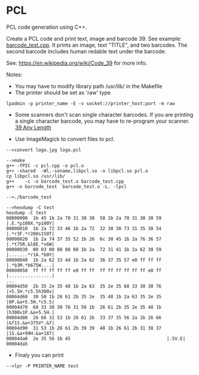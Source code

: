 # PCL
PCL code generation using C++.

Create a PCL code and print text, image and barcode 39. See example: [barcode_test.cpp](barcode_test.cpp). It prints an image, text "TITLE", and two barcodes. The second barcode includes human redable text under the barcode.

See: https://en.wikipedia.org/wiki/Code_39 for more info.

Notes:
* You may have to modify library path /usr/lib/ in the Makefile
* The printer should be set as 'raw' type

```
lpadmin -p printer_name -E -v socket://printer_host:port -m raw
```
* Some scanners don't scan single character barcodes. If you are printing a single character barcode, you may have to re-program your scanner. [39 Any Length](39_any_length.png)

* Use ImageMagick to convert files to pcl.

```
-->convert logo.jpg logo.pcl
```

```
-->make
g++ -fPIC -c pcl.cpp -o pcl.o 
g++ -shared  -Wl,-soname,libpcl.so -o libpcl.so pcl.o 
cp libpcl.so /usr/lib/
g++    -c -o barcode_test.o barcode_test.cpp
g++ -o barcode_test  barcode_test.o -L. -lpcl 
```

```
-->./barcode_test
```

```
-->hexdump -C test
hexdump -C test
00000000  1b 45 1b 2a 70 31 30 30  58 1b 2a 70 31 30 30 59  |.E.*p100X.*p100Y|
00000010  1b 2a 72 33 46 1b 2a 72  32 30 30 73 31 35 30 54  |.*r3F.*r200s150T|
00000020  1b 2a 74 37 35 52 1b 26  6c 30 45 1b 2a 76 36 57  |.*t75R.&l0E.*v6W|
00000030  00 03 00 08 08 08 1b 2a  72 31 41 1b 2a 62 30 59  |.......*r1A.*b0Y|
00000040  1b 2a 62 33 4d 1b 2a 62  36 37 35 57 e0 ff ff ff  |.*b3M.*b675W....|
00000050  ff ff ff ff ff e0 ff ff  ff ff ff ff ff ff e0 ff  |................|
...
00004d50  2b 35 2e 35 48 1b 2a 63  35 2e 35 68 33 30 30 76  |+5.5H.*c5.5h300v|
00004d60  30 50 1b 26 61 2b 35 2e  35 48 1b 2a 63 35 2e 35  |0P.&a+5.5H.*c5.5|
00004d70  68 33 30 30 76 31 50 1b  26 61 2b 35 2e 35 48 1b  |h300v1P.&a+5.5H.|
00004d80  26 66 31 53 1b 26 61 2b  33 37 35 56 2a 1b 26 66  |&f1S.&a+375V*.&f|
00004d90  31 53 1b 26 61 2b 39 39  48 1b 26 61 2b 31 38 37  |1S.&a+99H.&a+187|
00004da0  2e 35 56 1b 45                                    |.5V.E|
00004da5
```
* Finaly you can print

```
-->lpr -P PRINTER_NAME test
```

